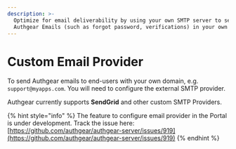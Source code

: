 ```yaml
---
description: >-
  Optimize for email deliverability by using your own SMTP server to send
  Authgear Emails (such as forgot password, verifications) in your own domains.
---
```


# Custom Email Provider

To send Authgear emails to end-users with your own domain, e.g. `support@myapps.com`. You will need to configure the external SMTP provider.

Authgear currently supports **SendGrid** and other custom SMTP Providers.

{% hint style="info" %}
The feature to configure email provider in the Portal is under development. Track the issue here: [https://github.com/authgear/authgear-server/issues/919](https://github.com/authgear/authgear-server/issues/919)
{% endhint %}

